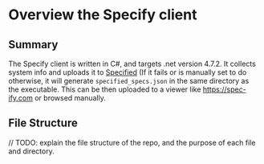 # Overview the Specify client
## Summary
The Specify client is written in C#, and targets .net version 4.7.2. It collects system info and uploads it to [Specified](https://github.com/Spec-ify/specified) (If it fails or is manually set to do otherwise, it will generate `specified_specs.json` in the same directory as the executable. This can be then uploaded to a viewer like https://spec-ify.com or browsed manually. 

## File Structure
// TODO: explain the file structure of the repo, and the purpose of each file and directory.
